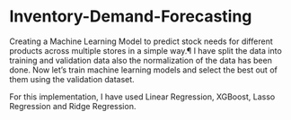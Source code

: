 # Inventory-Demand-Forecasting
Creating a Machine Learning Model to predict stock needs for different products across multiple stores in a simple way.¶
I have split the data into training and validation data also the normalization of the data has been done. Now let’s train machine learning models and select the best out of them using the validation dataset.

For this implementation, I have used Linear Regression, XGBoost, Lasso Regression and Ridge Regression.
